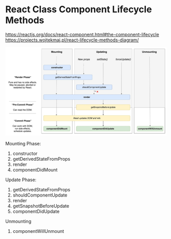 # React Class Component Lifecycle Methods

<https://reactjs.org/docs/react-component.html#the-component-lifecycle>
<https://projects.wojtekmaj.pl/react-lifecycle-methods-diagram/>

![React Class Component Lifecycle](./react-life-cycle.png)

Mounting Phase:

1. constructor
2. getDerivedStateFromProps
3. render
4. componentDidMount

Update Phase:

1. getDerivedStateFromProps
2. shouldComponentUpdate
3. render
4. getSnapshotBeforeUpdate
5. componentDidUpdate

Unmounting

1. componentWillUnmount
